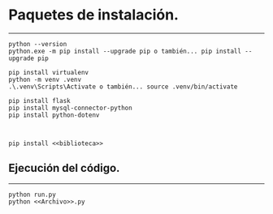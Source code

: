# Paquetes de instalación.

---

    python --version
    python.exe -m pip install --upgrade pip o también... pip install --upgrade pip

    pip install virtualenv
    python -m venv .venv
    .\.venv\Scripts\Activate o también... source .venv/bin/activate

    pip install flask
    pip install mysql-connector-python
    pip install python-dotenv



    pip install <<biblioteca>>

## Ejecución del código.

---

    python run.py
    python <<Archivo>>.py
